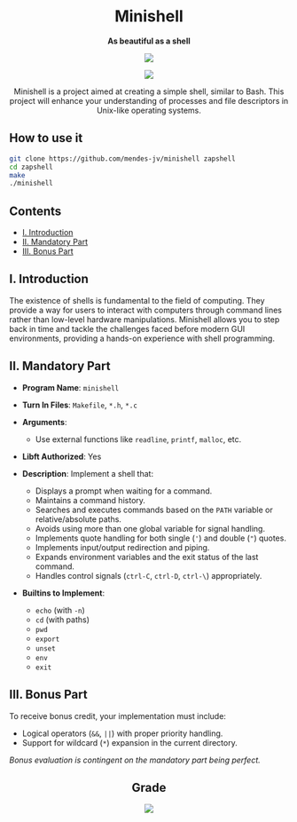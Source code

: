 <div align="center">

# Minishell

**As beautiful as a shell**

<img src="https://github.com/pedromelocf/utilities/blob/master/minishellm.png" />

![](https://komarev.com/ghpvc/?username=pedromelocf)

Minishell is a project aimed at creating a simple shell, similar to Bash. This project will enhance your understanding of processes and file descriptors in Unix-like operating systems. 

</div>

## How to use it
```bash
git clone https://github.com/mendes-jv/minishell zapshell
cd zapshell
make
./minishell
```

## Contents

- [I. Introduction](#i-introduction)
- [II. Mandatory Part](#ii-mandatory-part)
- [III. Bonus Part](#iii-bonus-part)

## I. Introduction
The existence of shells is fundamental to the field of computing. They provide a way for users to interact with computers through command lines rather than low-level hardware manipulations. Minishell allows you to step back in time and tackle the challenges faced before modern GUI environments, providing a hands-on experience with shell programming.

## II. Mandatory Part

- **Program Name**: `minishell`
- **Turn In Files**: `Makefile`, `*.h`, `*.c`
- **Arguments**: 
  - Use external functions like `readline`, `printf`, `malloc`, etc.
- **Libft Authorized**: Yes
- **Description**: Implement a shell that:
  - Displays a prompt when waiting for a command.
  - Maintains a command history.
  - Searches and executes commands based on the `PATH` variable or relative/absolute paths.
  - Avoids using more than one global variable for signal handling.
  - Implements quote handling for both single (`'`) and double (`"`) quotes.
  - Implements input/output redirection and piping.
  - Expands environment variables and the exit status of the last command.
  - Handles control signals (`ctrl-C`, `ctrl-D`, `ctrl-\`) appropriately.
    
- **Builtins to Implement**:
  - `echo` (with `-n`)
  - `cd` (with paths)
  - `pwd`
  - `export`
  - `unset`
  - `env`
  - `exit`

## III. Bonus Part

To receive bonus credit, your implementation must include:
- Logical operators (`&&`, `||`) with proper priority handling.
- Support for wildcard (`*`) expansion in the current directory.

*Bonus evaluation is contingent on the mandatory part being perfect.*

<div align="center">

<h2> Grade </h2>

<img src="https://github.com/pedromelocf/utilities/blob/master/102-grade.png" />

</div>
